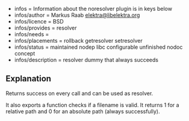 - infos = Information about the noresolver plugin is in keys below
- infos/author = Markus Raab <elektra@libelektra.org>
- infos/licence = BSD
- infos/provides = resolver
- infos/needs =
- infos/placements = rollback getresolver setresolver
- infos/status = maintained nodep libc configurable unfinished nodoc concept
- infos/description = resolver dummy that always succeeds

## Explanation ##

Returns success on every call and can be used as resolver.

It also exports a function checks if a filename is valid. It returns 1
for a relative path and 0 for an absolute path (always successfully).
